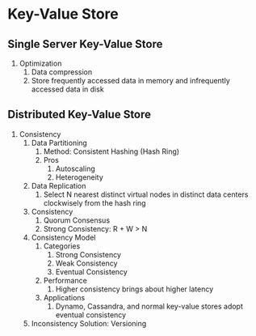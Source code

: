 # Key-Value Store

## Single Server Key-Value Store

1. Optimization
   1. Data compression
   2. Store frequently accessed data in memory and infrequently accessed data in disk

## Distributed Key-Value Store

1. Consistency
   1. Data Partitioning
      1. Method: Consistent Hashing (Hash Ring)
      2. Pros
         1. Autoscaling
         2. Heterogeneity
   2. Data Replication
      1. Select N nearest distinct virtual nodes in distinct data centers clockwisely from the hash ring
   3. Consistency
      1. Quorum Consensus
      2. Strong Consistency: R + W > N
   4. Consistency Model
      1. Categories
         1. Strong Consistency
         2. Weak Consistency
         3. Eventual Consistency
      2. Performance
         1. Higher consistency brings about higher latency
      3. Applications
         1. Dynamo, Cassandra, and normal key-value stores adopt eventual consistency
   5. Inconsistency Solution: Versioning
